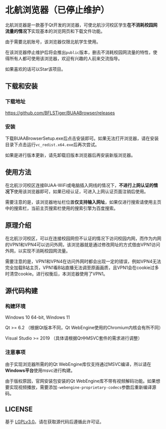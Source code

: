 # 北航浏览器（已停止维护）

北航浏览器是一款基于Qt开发的浏览器，可使北航沙河校区学生**在不消耗校园网流量的情况下**实现基本的浏览网页和下载文件功能。

由于需要北航账号，该浏览器仅限北航学生使用。

在该浏览器停止维护后将会推出`public`版本，删去不消耗校园网流量的特性，使得所有人都可使用该浏览器，欢迎有兴趣的人前来交流指导。

如果喜欢的话可以Star该项目。

## 下载和安装

### 下载地址

https://github.com/BFLSTiger/BUAABrowser/releases

### 安装

下载BUAABrowserSetup.exe后点击安装即可。如果无法打开浏览器，请在安装目录下点击运行`vc_redist.x64.exe`后再次尝试。

如果是进行版本更新，请先卸载旧版本浏览器后再安装新版浏览器。

## 使用方法

在北航沙河校区连接BUAA-WiFi或电脑插入网线的情况下，**不进行上网认证的情况下**使用该浏览器即可，如果已经认证，可进入上网认证页面注销后使用。

需要注意的是，该浏览器地址栏位置**仅支持输入网址**，如果仅进行搜索请使用主页中的搜索栏，当前主页搜索栏使用的搜索引擎为百度搜索。

## 原理介绍

在北航沙河校区，可以在连接校园网但不认证的情况下访问校园内网，而作为内网的VPN1和VPN4可以访问外网，该浏览器就是通过修改网址的方式借由VPN1访问外网，以实现不消耗校园网流量。

需要注意的是，VPN1和VPN4在访问外网时都会出现一定的错误，例如VPN4无法完全加载B站主页，VPN1看B站直播无法调至原画画质，且VPN1会在cookie过多时清空cookie。进行权衡后，本浏览器使用了VPN1。

## 源代码构建

### 构建环境

Windows 10 64-bit, Windows 11

Qt >= 6.2 （根据Qt版本不同，Qt WebEngine使用的Chromium内核会有所不同）

Visual Studio >= 2019 （具体请根据Qt中MSVC套件的需求进行调整）

### 注意事项

由于实现浏览器所需的的Qt WebEngine库仅支持通过MSVC编译，所以请在**Windows平台**使用msvc进行构建。

由于版权原因，官网安装包安装的Qt WebEngine库不带有视频解码功能。如果想要实现视频播放，需要添加`-webengine-proprietary-codecs`参数后重新编译源码。

## LICENSE

基于 [LGPLv3.0](LICENSE)。请在获取源代码后遵循此许可证。
